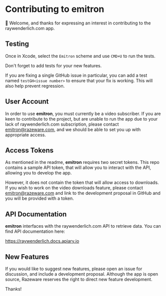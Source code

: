 # Contributing to emitron

👋 Welcome, and thanks for expressing an interest in contributing to the raywenderlich.com app.

## Testing

Once in Xcode, select the `Emitron` scheme and use `CMD+U` to run the tests.

Don't forget to add tests for your new features.

If you are fixing a single GitHub issue in particular, you can add a test named `testGH<issue number>` to ensure
that your fix is working. This will also help prevent regression.

## User Account

In order to use __emitron__, you must currently be a video subscriber. If you are keen
to contribute to the project, but are unable to run the app due to your lack of
raywenderlich.com subscription, please contact emitron@razeware.com, and we should be
able to set you up with appropriate access.


## Access Tokens

As mentioned in the readme, __emitron__ requires two secret tokens. This repo contains
a sample API token, that will allow you to interact with the API, allowing you to
develop the app.

However, it does not contain the token that will allow access to downloads. If you
wish to work on the video downloads feature, please contact emitron@razeware.com
and link to the development proposal in GitHub and you will be provided with a token.

## API Documentation

__emitron__ interfaces with the raywenderlich.com API to retrieve data. You can find
API documentation here:

https://raywenderlich.docs.apiary.io


## New Features

If you would like to suggest new features, please open an issue for discussion, and
include a development proposal. Although the app is open source, Razeware reserves
the right to direct new feature development.


Thanks!
